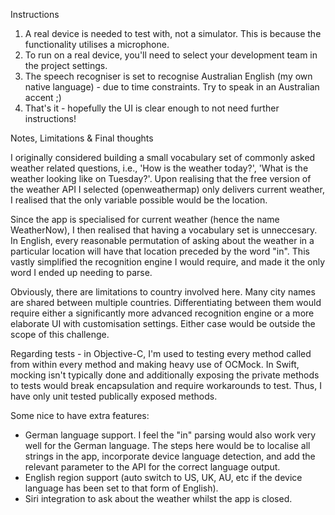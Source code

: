 Instructions 

1. A real device is needed to test with, not a simulator. This is because the functionality utilises a microphone.
2. To run on a real device, you'll need to select your development team in the project settings.
3. The speech recogniser is set to recognise Australian English (my own native language) - due to time constraints. Try to speak in an Australian accent ;)
4. That's it - hopefully the UI is clear enough to not need further instructions!

Notes, Limitations & Final thoughts

I originally considered building a small vocabulary set of commonly asked weather related questions, i.e., 'How is the weather today?', 'What is the weather looking like on Tuesday?'. Upon realising that the free version of the weather API I selected (openweathermap) only delivers current weather, I realised that the only variable possible would be the location. 

Since the app is specialised for current weather (hence the name WeatherNow), I then realised that having a vocabulary set is unneccesary. In English, every reasonable permutation of asking about the weather in a particular location will have that location preceded by the word "in". This vastly simplified the recognition engine I would require, and made it the only word I ended up needing to parse. 

Obviously, there are limitations to country involved here. Many city names are shared between multiple countries. Differentiating between them would require either a significantly more advanced recognition engine or a more elaborate UI with customisation settings. Either case would be outside the scope of this challenge.

Regarding tests - in Objective-C, I'm used to testing every method called from within every method and making heavy use of OCMock. In Swift, mocking isn't typically done and additionally exposing the private methods to tests would break encapsulation and require workarounds to test. Thus, I have only unit tested publically exposed methods.

Some nice to have extra features:
* German language support. I feel the "in" parsing would also work very well for the German language. The steps here would be to localise all strings in the app, incorporate device language detection, and add the relevant parameter to the API for the correct language output.
* English region support (auto switch to US, UK, AU, etc if the device language has been set to that form of English). 
* Siri integration to ask about the weather whilst the app is closed.

